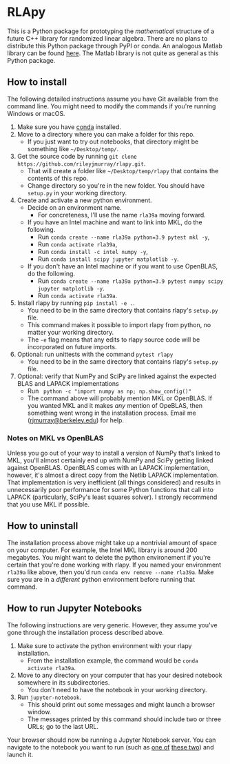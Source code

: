 # RLApy
This is a Python package for prototyping the *mathematical* structure of a future C++ library for randomized linear algebra.
There are no plans to distribute this Python package through PyPI or conda.
An analogous Matlab library can be found [here](https://github.com/TeachRaccooon/Templates-for-Randomized-Numerical-Linear-Algebra/).
The Matlab library is not quite as general as this Python package.

## How to install
The following detailed instructions assume you have Git available from the command line.
You might need to modify the commands if you're running Windows or macOS.

  1. Make sure you have [conda](https://conda.io/projects/conda/en/latest/user-guide/install/index.html#regular-installation) installed.
  2. Move to a directory where you can make a folder for this repo.
       * If you just want to try out notebooks, that directory might be something like ``~/Desktop/temp/``.
  3. Get the source code by running ``git clone https://github.com/rileyjmurray/rlapy.git``.
       * That will create a folder like ``~/Desktop/temp/rlapy`` that contains the contents of this repo.
       * Change directory so you're in the new folder. You should have ``setup.py`` in your working directory.
  4. Create and activate a new python environment.
       * Decide on an environment name.
          * For concreteness, I'll use the name ``rla39a`` moving forward.
       * If you have an Intel machine and want to link into MKL, do the following.
           * Run ``conda create --name rla39a python=3.9 pytest mkl -y``,
           * Run ``conda activate rla39a``,
           * Run ``conda install -c intel numpy -y``,
           * Run ``conda install scipy jupyter matplotlib -y``.
       * If you don't have an Intel machine or if you want to use OpenBLAS, do the following.
           * Run ``conda create --name rla39a python=3.9 pytest numpy scipy jupyter matplotlib -y``.
           * Run ``conda activate rla39a``.
  5. Install rlapy by running ``pip install -e .``.
       * You need to be in the same directory that contains rlapy's ``setup.py`` file.
       * This command makes it possible to import rlapy from python, no matter your working directory.
       * The ``-e`` flag means that any edits to rlapy source code will be incorporated on future imports.
  6. Optional: run unittests with the command  ``pytest rlapy``
       * You need to be in the same directory that contains rlapy's ``setup.py`` file.
  7. Optional: verify that NumPy and SciPy are linked against the expected BLAS and LAPACK implementations
       * Run `` python -c "import numpy as np; np.show_config()"``
       * The command above will probably mention MKL or OpenBLAS. If you wanted MKL and it makes *any*
         mention of OpeBLAS, then something went wrong in the installation process.
         Email me (rjmurray@berkeley.edu) for help.

### Notes on MKL vs OpenBLAS

Unless you go out of your way to install a version of NumPy that's linked to MKL, you'll almost certainly
end up with NumPy and SciPy getting linked against OpenBLAS. OpenBLAS comes with an LAPACK implementation, however,
it's almost a direct copy from the Netlib LAPACK implementation. That implementation is very inefficient
(all things considered) and results in unnecessarily poor performance for some Python  functions that call
into LAPACK (particularly, SciPy's least squares solver). I strongly recommend that you use MKL if possible.

## How to uninstall
The installation process above might take up a nontrivial amount of space on your computer. For example, the Intel MKL library is around 200 megabytes. You might want to delete the python environement if you're certain that you're done working with rlapy. If you named your environment ``rla39a`` like above, then you'd run ``conda env remove --name rla39a``. Make sure you are in a *different* python environment before running that command.
 
## How to run Jupyter Notebooks
The following instructions are very generic.
However, they assume you've gone through the installation process described above.

  1. Make sure to activate the python environment with your rlapy installation.
      * From the installation example, the command would be ``conda activate rla39a``.
  2. Move to any directory on your computer that has your desired notebook somewhere in its subdirectories.
      * You don't need to have the notebook in your working directory.
  3. Run ``jupyter-notebook``.
      * This should print out some messages and might launch a browser window.
      * The messages printed by this command should include two or three URLs; go to the last URL.

Your browser should now be running a Jupyter Notebook server. You can navigate to the notebook you want to run (such as [one of](https://github.com/rileyjmurray/rlapy/blob/main/notebooks/least_squares/procedural_least_squares_driver.ipynb) [these two](https://github.com/rileyjmurray/rlapy/blob/main/notebooks/least_squares/sap1_vs_lapack.ipynb)) and launch it.
